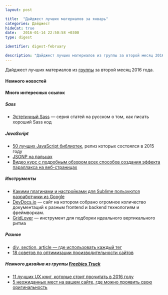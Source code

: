 ```yaml
---
layout: post

title:  "Дайджест лучших материалов за январь"
categories: Дайджест
hideCat: true
date:   2016-01-14 22:50:58 +0300
type: digest

identifier: digest-february

description: "Дайджест лучших материалов из группы за второй месяц 2016 года"
---
```

Дайджест лучших материалов из [группы](http://vk.com/jsraccoon) за второй месяц 2016 года. 

#### Немного новостей



#### Много интересных ссылок

##### Sass
* [Эстетичный Sass](http://vk.com/wall-97408246_2527) — cерия статей на русском о том, как писать хороший Sass код

##### JavaScript
* [50 лучших JavaScript библиотек](http://speckyboy.com/2015/12/13/javascript-resources-2015/), релиз которых состоялся в 2015 году
* <i class="fa fa-youtube"></i> [JSONP на пальцах](https://www.youtube.com/watch?v=3AoeiQa8mY8)
* <i class="fa fa-youtube"></i> [Видео курс с подробным обзором всех способов создания эффекта параллакса на веб-страницах](https://www.youtube.com/playlist?list=PLqGj3iMvMa4IyCbhul-PdeiDqmh4ooJzk)

##### Инструменты
* <i class="fa fa-youtube"></i> [Какими плагинами и настройками для Sublime пользуются разработчики из Google](https://www.youtube.com/watch?v=2eu23_if6Lw)
* [DevDocs.io](http://devdocs.io/) — сайт на котором собрано огромное количество документаций к разным frontend и backend технологиям и фреймворкам.
* [GridLover](http://www.gridlover.net/try) — инструмент для подборки идеального вертикального ритма

##### Разное
* [div, section, article — где использовать каждый тег](http://bitsofco.de/sectioning-content-in-html5/)
* [18 советов по оптимизации производительности сайтов](https://www.keycdn.com/blog/website-performance-optimization/)

##### Немного дизайна из группы [Freebies Truck](http://vk.com/freebiestruck)

* [11 лучших UX книг, которые стоит прочитать в 2016 году](http://www.sitepoint.com/11-free-ux-e-books-worth-reading-2016/)
* [5 неожиданных мест на вашем сайте, где можно проявить свою оригинальность](http://www.sitepoint.com/5-unexpected-places-to-inject-personality-into-your-site/)
